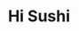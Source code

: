 ---
layout: place
title: "Hi Sushi"
permalink: /utah/salt-lake-city/hi-sushi.html
stateAbbr: UT
stateName: Utah
cityName: Salt Lake City
seo:
  name: "Hi Sushi"
  type: Restaurant
  links: http://www.hisushiut.com/
description: "Looking for sushi in Salt Lake City, Utah? Check out Hi Sushi for a delightful Japanese dining experience. Enjoy a variety of sushi and other dishes in a wel..."
place_id: ChIJHV8Eb3FgUocREp3ZztwYIq4
photos:
  - name: >-
      places/ChIJHV8Eb3FgUocREp3ZztwYIq4/photos/AeeoHcI84pOUtxEVnS2UFtZ2tY_cc3FXxOiIWu3EN2zgJaYz4DzQzOw7EfEwfyPsl_mdqq6tf6Nlf3KiOCjphe-gTeAcT0tssuyQuyNk3tywv000d6vd6SoIplq4IqvlbqBpiB1fLUsS8nfdmOJugyCV515MCS0pOqUcwvo38XWR_GTTxSCiroENR9-aQ7Qpao8lmu84eOmr_UP5xIDycYzzALWaT29KuBY7mXcf4aqVCiMV5VzbatOSqzReMC27Ug4uloEjnnJKsEwp57MYJR5Ov5CgNiLA_1MDQ-MB6BbwA_bKRCsi8d5ScIBejhkzEIR2ok5BD_s_rfnJPNpGTNI3UYTHXP5HVM7ABpeXjIBfRvmg9rDiivEiKhu9_IsUUsi91vlFndQBWmjorEy2tW4duyKFvlpFJhRl57HmzuFurfqeoGjj
    widthPx: 3024
    heightPx: 4032
    authorAttributions:
      - displayName: BF B
        uri: https://maps.google.com/maps/contrib/108764787238029964071
        photoUri: >-
          https://lh3.googleusercontent.com/a/ACg8ocL2KngybIXWEm-n6TaPEwVShxnidQRha0McLEqHLyTf6R0wtg=s100-p-k-no-mo
    flagContentUri: >-
      https://www.google.com/local/imagery/report/?cb_client=maps_api_places.places_api&image_key=!1e10!2sCIHM0ogKEICAgMCw4_zyiAE&hl=en-US
    googleMapsUri: >-
      https://www.google.com/maps/place//data=!3m4!1e2!3m2!1sCIHM0ogKEICAgMCw4_zyiAE!2e10!4m2!3m1!1s0x875260716f045f1d:0xae2218dcced99d12
  - name: >-
      places/ChIJHV8Eb3FgUocREp3ZztwYIq4/photos/AeeoHcIIorFshPKDOmYYGcdr2GeHBwKaL_O0xUNNrLqCIrM4U6TqalK1IkvUdyrQOdnaBSQsqS94r22VeXxFLFQrL8q8x_epaHUQo80DmwS8GLhb0VGuMjI3fJyFYd3AQ1Nu-yGD905ZYSap3yz1Gjv6ooNmbPg7GGV-lkoh0VXB_vrNZunLa3Epw1WkaPHZL3fJo-nCEJXboJceDqJ26FdSBP14LNGvV9nQ1EA1zB5wunQE77wLSUd1JrvRWqsWVkZoEHYzBrT9Nj_JFSQ3KAJ6Qxrauuya481wLEPAbXNYMJ6C7gm9xvQioqnb6z4Ylwh1YVoquKO03VK1KNXrwRqFgauiPu7Tamc_dBM6ks7-4oAW1Xp36cFlRBB7PNtEOErKqNRccnf8PXQFs-OqbowD_Nx5ssLLU4kx-HCA6qQdK5e9_Q
    widthPx: 4032
    heightPx: 3024
    authorAttributions:
      - displayName: 김하은
        uri: https://maps.google.com/maps/contrib/112424368207867657821
        photoUri: >-
          https://lh3.googleusercontent.com/a/ACg8ocJCc6dTs2LQYWn6G47HbZlXlc0RjsLSTQQUeW2_Hl_T8X9X7w=s100-p-k-no-mo
    flagContentUri: >-
      https://www.google.com/local/imagery/report/?cb_client=maps_api_places.places_api&image_key=!1e10!2sCIHM0ogKEICAgIDnsbeUHA&hl=en-US
    googleMapsUri: >-
      https://www.google.com/maps/place//data=!3m4!1e2!3m2!1sCIHM0ogKEICAgIDnsbeUHA!2e10!4m2!3m1!1s0x875260716f045f1d:0xae2218dcced99d12
  - name: >-
      places/ChIJHV8Eb3FgUocREp3ZztwYIq4/photos/AeeoHcLjTZ_XUDsQ7fsdjjkNIuvPsBRpbFB8Q6UsuqBXLLn-DSnWjvHRMbjAzFkY7zDCX5S_zg6FZUSKi-yCCYEDo3sEisVBwsXO3EeszKQggaYHkvV_fqcTNWZLjAA7UqDZhPsMQEpIWacmInSG-vWqoATf0bpV1VWJssEGnnPVjrq9SFQMKCV6KI1ago-_iN1Orq4Vi8rRlB40Oqz3a0K8-GbdRa1TadcK6P7fY3g-ANv-bEF143Pn-Y1EtexQYn6b1SD8BeCLYkad4XV5CzcqsrlU8UrdESJWWy4C3EjBUJjWAJaHWJ1svsdFg7FKJTouLgo_yNTwXidntivE6xPi-fYr8XO8Z0fBwSQoB-Dw_0quI0vBWFV1-E_JifCEbav7AJDx0mxt2DfFrsgZMc2RiKqIa6bAqTl98PrhuLbM-U3h8Yq1
    widthPx: 3457
    heightPx: 2321
    authorAttributions:
      - displayName: Kate Zong
        uri: https://maps.google.com/maps/contrib/109224789958820412036
        photoUri: >-
          https://lh3.googleusercontent.com/a-/ALV-UjWgIWQ5HIw_-NlItCp6lVK_157WvhvtkG9J7-l14KsQgYBoN-gc=s100-p-k-no-mo
    flagContentUri: >-
      https://www.google.com/local/imagery/report/?cb_client=maps_api_places.places_api&image_key=!1e10!2sCIHM0ogKEICAgIC-morctQE&hl=en-US
    googleMapsUri: >-
      https://www.google.com/maps/place//data=!3m4!1e2!3m2!1sCIHM0ogKEICAgIC-morctQE!2e10!4m2!3m1!1s0x875260716f045f1d:0xae2218dcced99d12
  - name: >-
      places/ChIJHV8Eb3FgUocREp3ZztwYIq4/photos/AeeoHcJUW3iI3AdBH4eXAzKfRgmBT6j8rGY0cfzRzkJMtUGRbeAXfOfO70mQmF77UVqQXFOSWjKo5jBsBcBpkW2tqDTG0hwa6xRmZ8_KX8JL8LPhx8yvNlBHSS9Y2t-ROLQtEb09RXUsWrArRXk6nK2cRuwQbiHAM07EhwHdWkM6AXIIyrZVPB_pOipBga3aEN01a84XYKdczDMJ3_mypwZpjBBHspaBvUsGWnKCo-lYSTvxahankmkW477hEn0NwfW27fUfwuu5okOmRWYrinljJivKqXEZ0aSYaSL5amb-HncXMOygG3FUKDkfhn5qk1lmrRAyJn-OMCF2PN-Giw9A9FSLa9b3zobUzFIIKHVTE0BUnxRt2Vk2lAfSiEE_CE-Nm-7q8VtvWhsstXzvN2G1UmNKzS6NfDoFRypVuvIAsrCeyEWD
    widthPx: 3000
    heightPx: 4000
    authorAttributions:
      - displayName: Bethany S
        uri: https://maps.google.com/maps/contrib/109042910800817127301
        photoUri: >-
          https://lh3.googleusercontent.com/a-/ALV-UjVzT8IE_7hD-ql6IZy87Ah8wvjAob5tqRAyR0BJMpa5FAKMnnE1zQ=s100-p-k-no-mo
    flagContentUri: >-
      https://www.google.com/local/imagery/report/?cb_client=maps_api_places.places_api&image_key=!1e10!2sCIHM0ogKEICAgICD6NWV7AE&hl=en-US
    googleMapsUri: >-
      https://www.google.com/maps/place//data=!3m4!1e2!3m2!1sCIHM0ogKEICAgICD6NWV7AE!2e10!4m2!3m1!1s0x875260716f045f1d:0xae2218dcced99d12
  - name: >-
      places/ChIJHV8Eb3FgUocREp3ZztwYIq4/photos/AeeoHcI4ohQ4YRyw8bF2EeL1l8EOVU1mhvLJTmNUA2qE2VpeMbmLMGcQgtWQwB7SsEuOXPrh2UD4R-pKwlM8lveIA42AoFp2d-OrRtrZgRUawt90dJ4B9smfCTmOEUv7XunwX1reN81OGCjqH5xlkv9nFExGojXylLtCFgy79CnFQkC-f3tB6y-jCy8SeOove8oG83ZbxVKPlVUusF60lW8_tsQ8WaqjOtRD5cttGlghFMi2tpEE0orAW8MvrFKDAXGi0gLcH1OHBIAdjdSN4X0XMy8y_JxZuhJ7WCGiMDvsibyAM_XAYydUy2Jt809ZMLwmI4U5YGVG8ks5uOR9oxsCsXi1SjFg8Ih1HNUUzr3zKx5Yufaw0ck3Hxm7wDTTNHnhjZPEdAlkKKyEUc8xRNauw5Hfr0rdHEir__Y8sxIQPrcW1A
    widthPx: 4000
    heightPx: 3000
    authorAttributions:
      - displayName: Leticia Velez
        uri: https://maps.google.com/maps/contrib/101100084521133527645
        photoUri: >-
          https://lh3.googleusercontent.com/a-/ALV-UjVscAljwXimYxt9-VY167BG-ztroivcc9dAU4ZgaUpnki1gEQys=s100-p-k-no-mo
    flagContentUri: >-
      https://www.google.com/local/imagery/report/?cb_client=maps_api_places.places_api&image_key=!1e10!2sCIHM0ogKEICAgIDRy_zJNQ&hl=en-US
    googleMapsUri: >-
      https://www.google.com/maps/place//data=!3m4!1e2!3m2!1sCIHM0ogKEICAgIDRy_zJNQ!2e10!4m2!3m1!1s0x875260716f045f1d:0xae2218dcced99d12
  - name: >-
      places/ChIJHV8Eb3FgUocREp3ZztwYIq4/photos/AeeoHcLOG8TQu_y2uXjurgpGCIHkY4bcukLnAGZ95-9Hw1IpFlFUmWlmZtqf6PW1hzbbjfDgD5-WOfmsF0vNkX7msI3ZbNh84LJZQOiBeN_xLugH-2rVJ8EXb4EEMhKdEn4foXxhUSsVPgoSB_VrejgmZ5xUQ3fa6rl7sKGptpaStpR0lmoSWJwAvjtrwggDyTq3mhJyNeehllB9ht5md3Vulmd-ZNeUz9XHUKMrRk7Lz86SfrjK6hR4WRw1reRp8azUDdU4Mp-6voSsuFfFOJNvw-pG4rMrKKk1n9CeH4P4Rxd582sX2A-PaCSPWTswpWe5FFzLDJIEA8iV4Apmy_8xi9Rq8hfexfxypTzL1R3_kBMyvWAzb9p3dScJ32WzrlC1xN_aXoP6Ekii01cykOxph90dB2Ib9PweLUqNPbnLFKmxGrhF
    widthPx: 3024
    heightPx: 4032
    authorAttributions:
      - displayName: 김하은
        uri: https://maps.google.com/maps/contrib/112424368207867657821
        photoUri: >-
          https://lh3.googleusercontent.com/a/ACg8ocJCc6dTs2LQYWn6G47HbZlXlc0RjsLSTQQUeW2_Hl_T8X9X7w=s100-p-k-no-mo
    flagContentUri: >-
      https://www.google.com/local/imagery/report/?cb_client=maps_api_places.places_api&image_key=!1e10!2sCIHM0ogKEICAgIDnsbeU3AE&hl=en-US
    googleMapsUri: >-
      https://www.google.com/maps/place//data=!3m4!1e2!3m2!1sCIHM0ogKEICAgIDnsbeU3AE!2e10!4m2!3m1!1s0x875260716f045f1d:0xae2218dcced99d12
  - name: >-
      places/ChIJHV8Eb3FgUocREp3ZztwYIq4/photos/AeeoHcKdVTrkHTaRgzlmxv3nYh14yJPQwBNzzI1Jm20VdKC-qLrDhMSMlUSBLKja_w_OOvGfEKbaQL6nXk5uUKPpK9MOctrrrQdj5V8l3IxzYGtSmDwJTogQhQtU4DHDzmmv5VBvvcs9aMylhnu4ZK_G_fph0r5UY1rGJxhzwDz48ozVQGqYFUqTTKeL-P_ROHVDG3bJoUyPTtbfLNH1l72JwjfgRl2s5m4JI9XCMaH_KD7Pw3meKqg0ugstnZGyLX73NZZhdeRA6W2LeTjVgc0jwBwxchCNqlHqCzSYNK-KToXos_AZ0Abbioj3cf-1T4HDUM8XC9F4AmjCUiauMXTxuz4QNEMBTRic24AKschi6DUIMj4lT9D3bE3UYdKOKsxDRsWPZ53GnKqlUZ43TKAKelpmyhyKdyjGCp0WR1aSVl4Yve8
    widthPx: 960
    heightPx: 1280
    authorAttributions:
      - displayName: Billy Park
        uri: https://maps.google.com/maps/contrib/110971348655757898118
        photoUri: >-
          https://lh3.googleusercontent.com/a/ACg8ocJ4DEK2mC30zUJ1iLnNSuDxVueaaPVbo6youzZviFQQPta7lQ=s100-p-k-no-mo
    flagContentUri: >-
      https://www.google.com/local/imagery/report/?cb_client=maps_api_places.places_api&image_key=!1e10!2sCIHM0ogKEICAgICp2KWw1gE&hl=en-US
    googleMapsUri: >-
      https://www.google.com/maps/place//data=!3m4!1e2!3m2!1sCIHM0ogKEICAgICp2KWw1gE!2e10!4m2!3m1!1s0x875260716f045f1d:0xae2218dcced99d12
  - name: >-
      places/ChIJHV8Eb3FgUocREp3ZztwYIq4/photos/AeeoHcLhMLHC3m3VOrgx_l_5jIMPDmDv34aS50E8QyrcEezu4Xij86jW0Ahbr0SregkTKEXqUGvkxy3HrEz_ZGmJgcRMdgTOKP3TqbTRsdtUB_wCbXc1MgNSVuowv1UwMxOREk8rA9rvxPgy1wLjWbwLOrsRMJgoMdFfSalqM55udO9MT-76QODG1yxe-LMBrxD_m8Uk2BfhqMM__c7ig3k5Ye5J_FhSqn2BPlgMmSfx66_liu5yTIS3Co0rLnkzWGISTQRqjxR8hp3N-Jjk-oVzbQBNKYjmZ0aavm-14xstx29-VA95_THHXQJOjs1Z-xvBU4BsayAOPsZfhAV0gQv-VSt3tz_tC7t2QE_QqXurT37s2JnKIFSRosC2-BEn_G8pcDeQAvnXz0eIyPakscCCp2HjGFjk4B9MjRjJcOhmL8c
    widthPx: 3000
    heightPx: 4000
    authorAttributions:
      - displayName: Bethany S
        uri: https://maps.google.com/maps/contrib/109042910800817127301
        photoUri: >-
          https://lh3.googleusercontent.com/a-/ALV-UjVzT8IE_7hD-ql6IZy87Ah8wvjAob5tqRAyR0BJMpa5FAKMnnE1zQ=s100-p-k-no-mo
    flagContentUri: >-
      https://www.google.com/local/imagery/report/?cb_client=maps_api_places.places_api&image_key=!1e10!2sCIHM0ogKEICAgICD6NWVHA&hl=en-US
    googleMapsUri: >-
      https://www.google.com/maps/place//data=!3m4!1e2!3m2!1sCIHM0ogKEICAgICD6NWVHA!2e10!4m2!3m1!1s0x875260716f045f1d:0xae2218dcced99d12
  - name: >-
      places/ChIJHV8Eb3FgUocREp3ZztwYIq4/photos/AeeoHcKTUlaDVpzmI46C1LTJ2vIIlSd1IedM8lzNyZoMhVwziLROrk3zXYoh5rGDrvb-ejt__7ghcPGpFhuMDH95I456XgZjY0wRWT6wMSQUAWSRbrr0MSPCVNoKLBTho4NCA-Ql3Z_Ryc2uOu29dkJP-lXfFzR4US-r2DV5ymDd0FGlEG7TXg4aYXVoDHrsEV5nZ9ensS9QnjwSAh7qDjqwdLPcMt7Aq44taAnMy_WGYsV58MM17ZI01AD9C_iNIzkzr9i0_8uWP4PwLgpaDJ9DLrJ9ma6xpTJa2IryUdQWp8cS6dNez6LolRaZZNC2jQ1AM2OChhWNj2Om8RtXWj9_pt8VgdwzdQRjKHmpuoSJckmSyZ5sFKA7iQRisbXFQwKn9LmSudUpIXEPiVaBmt4sCCnGx3Kv6jY3H6p4d0YLVtAuzp6R
    widthPx: 1261
    heightPx: 948
    authorAttributions:
      - displayName: Billy Park
        uri: https://maps.google.com/maps/contrib/110971348655757898118
        photoUri: >-
          https://lh3.googleusercontent.com/a/ACg8ocJ4DEK2mC30zUJ1iLnNSuDxVueaaPVbo6youzZviFQQPta7lQ=s100-p-k-no-mo
    flagContentUri: >-
      https://www.google.com/local/imagery/report/?cb_client=maps_api_places.places_api&image_key=!1e10!2sCIHM0ogKEICAgICp2KWwjgE&hl=en-US
    googleMapsUri: >-
      https://www.google.com/maps/place//data=!3m4!1e2!3m2!1sCIHM0ogKEICAgICp2KWwjgE!2e10!4m2!3m1!1s0x875260716f045f1d:0xae2218dcced99d12
  - name: >-
      places/ChIJHV8Eb3FgUocREp3ZztwYIq4/photos/AeeoHcLTK8ABiu0oizujz27UK6No9FyhifAohZycj37g6O1fqrueFYLdeKpNWV2usxnEZppXeriOTENZcLV5nDpfYONtuKsO2W-6NJ1-3cG2NyfvYDpZ-qBSSWeyXCpH3_tOqG0t44ek-0ZmVOTOE9eShdb4D_yH_9Q5_8DLgEDGFD_DuMuuk-bmd_MoHe-C3j5oLcq6sP0rY79EIJb3DKP-AWFh-sXgRNPZsfFLX8q3vYM51pPQHp-j3N5j6DR4Eg_2n_CIwvem4kiWriX5mzLToYMv__SoqOfjtJaffBtu_NiXUmABq1009zURynuiIUh812qV_O9o5wM2c-1I5Rn54pjrkTxDqEucYyDL9QnmqWHmEJr8P-g46XFG-73GaKVb8-kJPCnBC2wqR84En48KYk7MHp1C0GSGSHDjfBZT95nDzA
    widthPx: 1536
    heightPx: 2048
    authorAttributions:
      - displayName: Felicity Dawn
        uri: https://maps.google.com/maps/contrib/117002823913861302566
        photoUri: >-
          https://lh3.googleusercontent.com/a/ACg8ocJWvpWKBP66r7fpyXlVSW5XW8Fpsel-ZaaFlCx3iEKVTZVn2Mo=s100-p-k-no-mo
    flagContentUri: >-
      https://www.google.com/local/imagery/report/?cb_client=maps_api_places.places_api&image_key=!1e10!2sCIHM0ogKEICAgIDRq4jBcA&hl=en-US
    googleMapsUri: >-
      https://www.google.com/maps/place//data=!3m4!1e2!3m2!1sCIHM0ogKEICAgIDRq4jBcA!2e10!4m2!3m1!1s0x875260716f045f1d:0xae2218dcced99d12
address: 1400 Foothill Dr Suite 152, Salt Lake City, UT 84108, USA
street: 1400 Foothill Dr Suite 152
city: Salt Lake City
state: UT
zip: '84108'
country: USA
neighborhood: Bonneville Hills
latitude: '40.738638'
longitude: '-111.826464'
accessibility_options:
  wheelchairAccessibleParking: true
  wheelchairAccessibleEntrance: true
  wheelchairAccessibleRestroom: true
  wheelchairAccessibleSeating: true
business_status: OPERATIONAL
name: Hi Sushi
google_maps_links:
  directionsUri: >-
    https://www.google.com/maps/dir//''/data=!4m7!4m6!1m1!4e2!1m2!1m1!1s0x875260716f045f1d:0xae2218dcced99d12!3e0
  placeUri: https://maps.google.com/?cid=12547618848449862930
  writeAReviewUri: >-
    https://www.google.com/maps/place//data=!4m3!3m2!1s0x875260716f045f1d:0xae2218dcced99d12!12e1
  reviewsUri: >-
    https://www.google.com/maps/place//data=!4m4!3m3!1s0x875260716f045f1d:0xae2218dcced99d12!9m1!1b1
  photosUri: >-
    https://www.google.com/maps/place//data=!4m3!3m2!1s0x875260716f045f1d:0xae2218dcced99d12!10e5
primary_type: Sushi Restaurant
opening_hours:
  regular: null
  current: null
secondary_opening_hours:
  regular:
    weekdayDescriptions: null
    type: null
  current:
    weekdayDescriptions: null
    type: null
phone: (801) 906-8320
price_level: null
price_range: $10 &ndash; $20
rating: '4.2'
rating_count: 223
website: http://www.hisushiut.com/
reviews: null
parking_options: null
payment_options: null
allow_dogs: null
curbside_pickup: null
delivery: null
dine_in: null
good_for_children: null
good_for_groups: null
good_for_sports: null
live_music: null
menu_for_children: null
outdoor_seating: null
reservable: null
restroom: null
serves_beer: null
serves_breakfast: null
serves_brunch: null
serves_cocktails: null
serves_coffee: null
serves_dinner: null
serves_dessert: null
serves_lunch: null
serves_vegetarian_food: null
serves_wine: null
takeout: null
summary: null

---